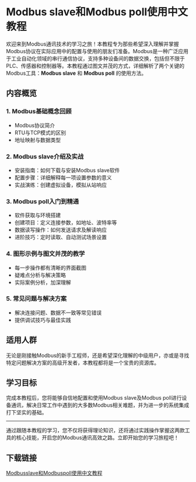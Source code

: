# Modbus slave和Modbus poll使用中文教程

欢迎来到Modbus通讯技术的学习之旅！本教程专为那些希望深入理解并掌握Modbus协议在实际应用中的配置与使用的朋友们准备。Modbus是一种广泛应用于工业自动化领域的串行通信协议，支持多种设备间的数据交换，包括但不限于PLC、传感器和控制器等。本教程通过图文并茂的方式，详细解析了两个关键的Modbus工具：**Modbus slave** 和 **Modbus poll** 的使用方法。

## 内容概览

### 1. Modbus基础概念回顾
- Modbus协议简介
- RTU与TCP模式的区别
- 地址映射与数据类型

### 2. Modbus slave介绍及实战
- 安装指南：如何下载与安装Modbus slave软件
- 配置步骤：详细解释每一项设置参数的意义
- 实战演练：创建虚拟设备，模拟从站响应

### 3. Modbus poll入门到精通
- 软件获取与环境搭建
- 创建项目：定义连接参数，如地址、波特率等
- 数据读写操作：如何发送请求及解读响应
- 进阶技巧：定时读取、自动测试场景设置

### 4. 图形示例与图文并茂的教学
- 每一步操作都有清晰的界面截图
- 疑难点分析与解决策略
- 实际案例分析，加深理解

### 5. 常见问题与解决方案
- 解决连接问题、数据不一致等常见错误
- 提供调试技巧与最佳实践

## 适用人群
无论是刚接触Modbus的新手工程师，还是希望深化理解的中级用户，亦或是寻找特定问题解决方案的高级开发者，本教程都将是一个宝贵的资源库。

## 学习目标
完成本教程后，您将能够自信地配置和使用Modbus slave及Modbus poll进行设备通讯，解决日常工作中遇到的大多数Modbus相关难题，并为进一步的系统集成打下坚实的基础。

---

通过跟随本教程的学习，您不仅将获得理论知识，还将通过实践操作掌握这两款工具的核心技能，开启您的Modbus通讯高效之路。立即开始您的学习旅程吧！

## 下载链接

[Modbusslave和Modbuspoll使用中文教程](https://pan.quark.cn/s/c58eeeb1f819)